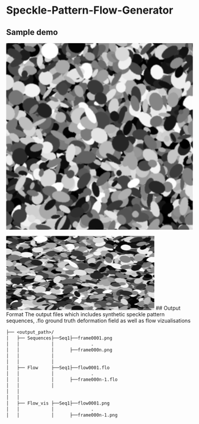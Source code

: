 # Speckle-Pattern-Flow-Generator

## Sample demo
![A sample 2 seconds moment.](https://github.com/Fisseha21/Speckle-Pattern-Flow-Generator/blob/main/Samples/Speckle_sequence.gif)

<img src="https://github.com/Fisseha21/Speckle-Pattern-Flow-Generator/blob/main/Samples/Speckle_sequence.gif" width="400" height="200" alt="Demo GIF">
## Output Format
The output files which includes synthetic speckle pattern sequences, .flo ground truth deformation field as well as flow vizualisations

```
├── <output_path>/
│   ├── Sequences├──Seq1├──frame0001.png
│   │            │              .
│   │            │      ├──frame000n.png
│   │            │      
│   │            │ 
│   ├── Flow     ├──Seq1├──flow0001.flo
│   │            │              .
│   │            │      ├──frame000n-1.flo
│   │            │     
│   │ 
│   │ 
│   ├── Flow_vis ├──Seq1├──flow0001.png
│   │            │              .
│   │            │      ├──frame000n-1.png
```
